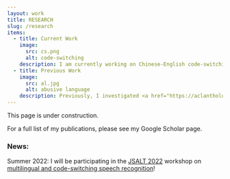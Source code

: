 ```yaml
---
layout: work
title: RESEARCH
slug: /research
items:
  - title: Current Work
    image:
      src: cs.png
      alt: code-switching
    description: I am currently working on Chinese-English code-switching at <a href="https://c-psyd.github.io/">C.Psyd</a>.
  - title: Previous Work
    image:
      src: al.jpg
      alt: abusive language
    description: Previously, I investigated <a href="https://aclanthology.org/2020.conll-1.39.pdf">how well neural networks "understand" abstract English syntax </a>. I have also worked on <a href="https://arxiv.org/pdf/1905.12516.pdf?ref=https://githubhelp.com">racial bias </a>, <a href="https://arxiv.org/pdf/2005.13041.pdf"> abusive language </a>, and xenophobia on Twitter.  
---
```

This page is under construction. 


For a full list of my publications, please see my Google Scholar page. 

### News: 
Summer 2022: I will be participating in the [JSALT 2022](https://www.clsp.jhu.edu/2022-eighth-frederick-jelinek-memorial-summer-workshop/) workshop on [multilingual and code-switching speech recognition](https://www.clsp.jhu.edu/multilingual-and-code-switching/)!
